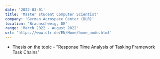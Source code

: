```yaml
---
date: '2022-03-01'
title: 'Master student Computer Scientist'
company: 'German Aerospace Center (DLR)'
location: 'Braunschweig, DE'
range: 'March 2022 - August 2022'
url: 'https://www.dlr.de/EN/Home/home_node.html'
---
```


- Thesis on the topic - "Response Time Analysis of Tasking Framework Task Chains"
